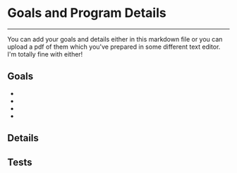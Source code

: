 # Goals and Program Details
---

You can add your goals and details either in this markdown file or you can upload a pdf of them which you've prepared in some different text editor. I'm totally fine with either!


## Goals
*
*
*
*

## Details






## Tests
